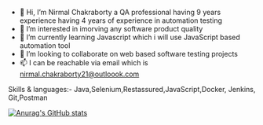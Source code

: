 - 👋 Hi, I’m Nirmal Chakraborty a QA professional having 9 years experience having 4 years of experience in automation testing
- 👀 I’m interested in imorving any software product quality
- 🌱 I’m currently learning Javascript which i will use JavaScript based automation tool
- 💞️ I’m looking to collaborate on web based software testing projects
- 📫 I can be reachable via email which is nirmal.chakraborty21@outloook.com


 Skills & languages:-
Java,Selenium,Restassured,JavaScript,Docker, Jenkins, Git,Postman

[![Anurag's GitHub stats](https://github-readme-stats.vercel.app/api?username=nirmalprojects1988)](https://github.com/anuraghazra/github-readme-stats)
<!---
nirmalprojects1988/nirmalprojects1988 is a ✨ special ✨ repository because its `README.md` (this file) appears on your GitHub profile.
You can click the Preview link to take a look at your changes.
--->



